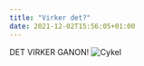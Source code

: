 ```yaml
---
title: "Virker det?"
date: 2021-12-02T15:56:05+01:00
---
```

DET VIRKER GANON! 
![Cykel](/det_virker.png)

